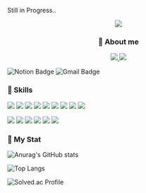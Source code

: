 Still in Progress..

<p align='center'>
    <img src="https://capsule-render.vercel.app/api?type=waving&color=auto&height=250&section=header&text=LEE%20KANG%20SAN&fontSize=90&animation=fadeIn&fontAlignY=38"/>
</p>


  ### <center>🙋 About me</center>


<p align='center'>
  <a href="https://www.notion.so/clintkslee/TIL-Blog-29d48718e702451489da452c45d4ed0e">
    <img src="https://img.shields.io/badge/TIL%20BLOG%20-%23F7DF1E.svg?&style=for-the-badge&&logoColor=white"/>
  </a>
  
  <a href="soh7174@gmail.com">
    <img src="https://img.shields.io/badge/CONTACT%20-%234FC08D.svg?&style=for-the-badge&&logoColor=white"/>
  </a>
</p> 


![Notion Badge](http://img.shields.io/badge/-Notion-20c997?style=flat&link=https://www.notion.so/clintkslee/TIL-Blog-29d48718e702451489da452c45d4ed0e)
![Gmail Badge](https://img.shields.io/badge/Gmail-d14836?style=flat-square&logo=Gmail&logoColor=white&link=mailto:soh7174@gmail.com)




### 📓 Skills
<img src="https://img.shields.io/badge/JAVA-007396?style=for-the-badge&logo=Java&logoColor=white"> <img src="https://img.shields.io/badge/Spring Boot-6DB33F?style=for-the-badge&logo=Spring Boot&logoColor=white">
<img src="https://img.shields.io/badge/JavaScript-F7DF1E?style=for-the-badge&logo=JavaScript&logoColor=white"> <img src="https://img.shields.io/badge/HTML5-E34F26?style=for-the-badge&logo=HTML5&logoColor=white">
<img src="https://img.shields.io/badge/CSS3-1572B6?style=for-the-badge&logo=CSS3&logoColor=white"> <img src="https://img.shields.io/badge/MySQL-4479A1?style=for-the-badge&logo=MySQL&logoColor=white">
<img src="https://img.shields.io/badge/C++-00599C?style=for-the-badge&logo=C++&logoColor=white"> <img src="https://img.shields.io/badge/C-A8B9CC?style=for-the-badge&logo=C&logoColor=white">
<img src="https://img.shields.io/badge/Python-00599C?style=for-the-badge&logo=Python&logoColor=white">

<img src="https://img.shields.io/badge/Github-181717?style=for-the-badge&logo=Github&logoColor=white"> <img src="https://img.shields.io/badge/intellijidea-000000?style=for-the-badge&logo=intellijidea&logoColor=white">
<img src="https://img.shields.io/badge/Linux-FCC624?style=for-the-badge&logo=Linux&logoColor=white"> <img src="https://img.shields.io/badge/aws-232F3E?style=for-the-badge&logo=amazonaws&logoColor=white">
<img src="https://img.shields.io/badge/VSC-007ACC?style=for-the-badge&logo=VisualStudioCode&logoColor=white"> <img src="https://img.shields.io/badge/slack-4A154B?style=for-the-badge&logo=slack&logoColor=white">


### 🚶 My Stat  
![Anurag's GitHub stats](https://github-readme-stats.vercel.app/api?username=clintkslee&show_icons=true&theme=radical)                 

![Top Langs](https://github-readme-stats.vercel.app/api/top-langs/?username=clintkslee)

![Solved.ac Profile](http://mazassumnida.wtf/api/v2/generate_badge?boj=soh1314)

<!--
**clintkslee/clintkslee** is a ✨ _special_ ✨ repository because its `README.md` (this file) appears on your GitHub profile.

Here are some ideas to get you started:

- 🔭 I’m currently working on ...
- 🌱 I’m currently learning ...
- 👯 I’m looking to collaborate on ...
- 🤔 I’m looking for help with ...
- 💬 Ask me about ...
- 📫 How to reach me: ...
- 😄 Pronouns: ...
- ⚡ Fun fact: ...
-->
